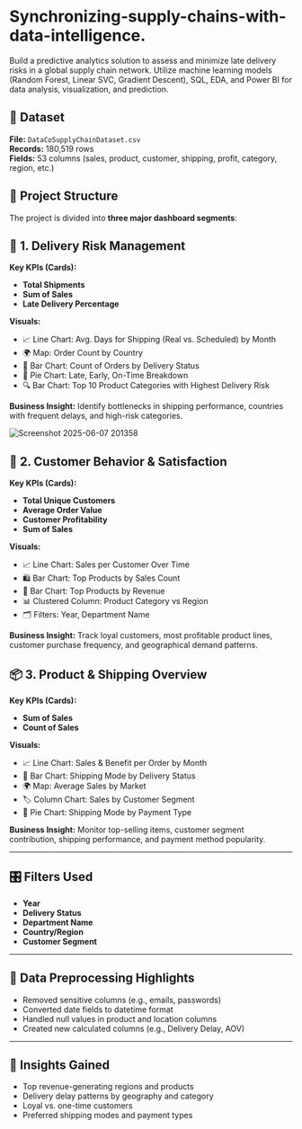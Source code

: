 # Synchronizing-supply-chains-with-data-intelligence.
Build a predictive analytics solution to assess and minimize late delivery risks in a global supply chain network.  Utilize machine learning models (Random Forest, Linear SVC, Gradient Descent), SQL, EDA, and Power BI for data analysis, visualization, and prediction.

## 📁 Dataset

**File:** `DataCoSupplyChainDataset.csv`  
**Records:** 180,519 rows  
**Fields:** 53 columns (sales, product, customer, shipping, profit, category, region, etc.)

## 📌 Project Structure

The project is divided into **three major dashboard segments**:

## 🚚 1. Delivery Risk Management

**Key KPIs (Cards):**
- **Total Shipments**
- **Sum of Sales**
- **Late Delivery Percentage**

**Visuals:**
- 📈 Line Chart: Avg. Days for Shipping (Real vs. Scheduled) by Month  
- 🌍 Map: Order Count by Country  
- 🧮 Bar Chart: Count of Orders by Delivery Status  
- 🥧 Pie Chart: Late, Early, On-Time Breakdown  
- 🔍 Bar Chart: Top 10 Product Categories with Highest Delivery Risk  

**Business Insight:**
Identify bottlenecks in shipping performance, countries with frequent delays, and high-risk categories.

![Screenshot 2025-06-07 201358](https://github.com/user-attachments/assets/19ba3e81-a109-4b92-b655-e7eab976e887)


## 👤 2. Customer Behavior & Satisfaction

**Key KPIs (Cards):**
- **Total Unique Customers**
- **Average Order Value**
- **Customer Profitability**
- **Sum of Sales**

**Visuals:**
- 📈 Line Chart: Sales per Customer Over Time  
- 🛍️ Bar Chart: Top Products by Sales Count  
- 🎯 Bar Chart: Top Products by Revenue  
- 📊 Clustered Column: Product Category vs Region  
- 🗂️ Filters: Year, Department Name

**Business Insight:**
Track loyal customers, most profitable product lines, customer purchase frequency, and geographical demand patterns.



## 📦 3. Product & Shipping Overview

**Key KPIs (Cards):**
- **Sum of Sales**
- **Count of Sales**

**Visuals:**
- 📈 Line Chart: Sales & Benefit per Order by Month  
- 🚚 Bar Chart: Shipping Mode by Delivery Status  
- 🌍 Map: Average Sales by Market  
- 🏷️ Column Chart: Sales by Customer Segment  
- 🥧 Pie Chart: Shipping Mode by Payment Type  

**Business Insight:**
Monitor top-selling items, customer segment contribution, shipping performance, and payment method popularity.

---

## 🎛️ Filters Used

- **Year**
- **Delivery Status**
- **Department Name**
- **Country/Region**
- **Customer Segment**

---

## 🧹 Data Preprocessing Highlights

- Removed sensitive columns (e.g., emails, passwords)
- Converted date fields to datetime format
- Handled null values in product and location columns
- Created new calculated columns (e.g., Delivery Delay, AOV)

---

## 🧠 Insights Gained

- Top revenue-generating regions and products
- Delivery delay patterns by geography and category
- Loyal vs. one-time customers
- Preferred shipping modes and payment types


